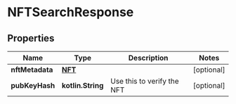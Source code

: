 
# NFTSearchResponse

## Properties
Name | Type | Description | Notes
------------ | ------------- | ------------- | -------------
**nftMetadata** | [**NFT**](NFT.md) |  |  [optional]
**pubKeyHash** | **kotlin.String** | Use this to verify the NFT |  [optional]



